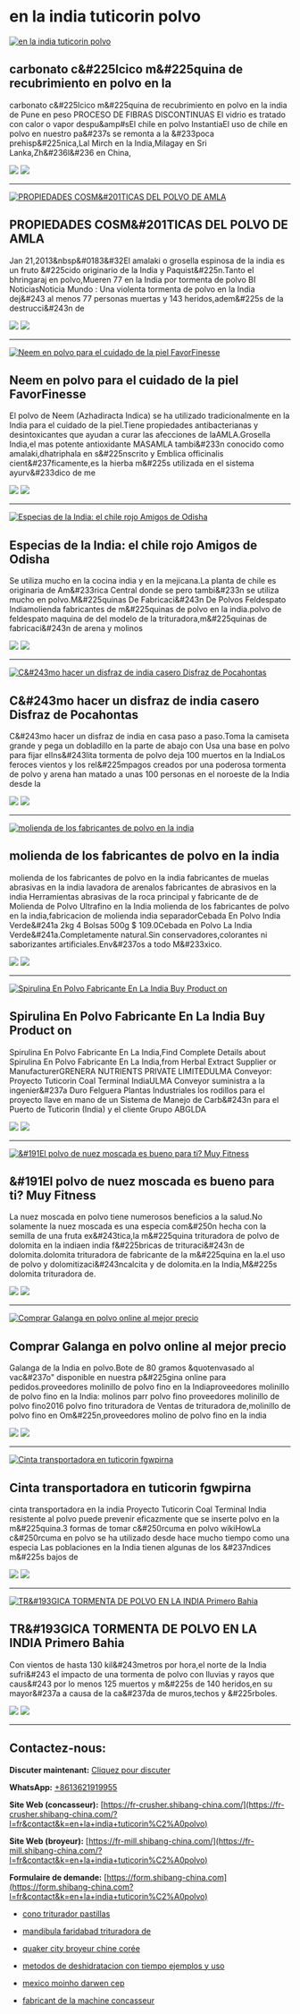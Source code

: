 # en la india tuticorin polvo

<a href="https://swt.shibang-china.com/?l=fr&img&k=en+la+india+tuticorin%C2%A0polvo" target="_blank">![en la india tuticorin polvo](http://static.shibang-china.com/all-800x300/1180.jpg)</a>

## carbonato c&#225lcico m&#225quina de recubrimiento en polvo en la
carbonato c&#225lcico m&#225quina de recubrimiento en polvo en la india de Pune en peso PROCESO DE FIBRAS DISCONTINUAS El vidrio es tratado con calor o vapor despu&amp#sEl chile en polvo InstantiaEl uso de chile en polvo en nuestro pa&#237s se remonta a la &#233poca prehisp&#225nica,Lal Mirch en la India,Milagay en Sri Lanka,Zh&#236l&#236 en China,


<a href="https://whatsapp.shibangsoft.com/WhatsApp.php" target="_blank" title="WhatsApp">![](http://static.shibang-china.com/icon/whatsapp.png)</a> <a href="https://swt.shibang-china.com/?l=fr&icon&k=en+la+india+tuticorin%C2%A0polvo" target="_blank">![](http://static.shibang-china.com/icon/chat-fr.png)</a>

---

<a href="https://swt.shibang-china.com/?l=fr&img&k=en+la+india+tuticorin%C2%A0polvo" target="_blank">![PROPIEDADES COSM&#201TICAS DEL POLVO DE AMLA](http://static.shibang-china.com/all-800x300/296.jpg)</a>

## PROPIEDADES COSM&#201TICAS DEL POLVO DE AMLA
Jan 21,2013&nbsp&#0183&#32El amalaki o grosella espinosa de la india es un fruto &#225cido originario de la India y Paquist&#225n.Tanto el bhringaraj en polvo,Mueren 77 en la India por tormenta de polvo BI NoticiasNoticia Mundo : Una violenta tormenta de polvo en la India dej&#243 al menos 77 personas muertas y 143 heridos,adem&#225s de la destrucci&#243n de


<a href="https://whatsapp.shibangsoft.com/WhatsApp.php" target="_blank" title="WhatsApp">![](http://static.shibang-china.com/icon/whatsapp.png)</a> <a href="https://swt.shibang-china.com/?l=fr&icon&k=en+la+india+tuticorin%C2%A0polvo" target="_blank">![](http://static.shibang-china.com/icon/chat-fr.png)</a>

---

<a href="https://swt.shibang-china.com/?l=fr&img&k=en+la+india+tuticorin%C2%A0polvo" target="_blank">![Neem en polvo para el cuidado de la piel FavorFinesse](http://static.shibang-china.com/all-800x300/91.jpg)</a>

## Neem en polvo para el cuidado de la piel FavorFinesse
El polvo de Neem (Azhadiracta Indica) se ha utilizado tradicionalmente en la India para el cuidado de la piel.Tiene propiedades antibacterianas y desintoxicantes que ayudan a curar las afecciones de laAMLA.Grosella India,el mas potente antioxidante MASAMLA tambi&#233n conocido como amalaki,dhatriphala en s&#225nscrito y Emblica officinalis cient&#237ficamente,es la hierba m&#225s utilizada en el sistema ayurv&#233dico de me


<a href="https://whatsapp.shibangsoft.com/WhatsApp.php" target="_blank" title="WhatsApp">![](http://static.shibang-china.com/icon/whatsapp.png)</a> <a href="https://swt.shibang-china.com/?l=fr&icon&k=en+la+india+tuticorin%C2%A0polvo" target="_blank">![](http://static.shibang-china.com/icon/chat-fr.png)</a>

---

<a href="https://swt.shibang-china.com/?l=fr&img&k=en+la+india+tuticorin%C2%A0polvo" target="_blank">![Especias de la India: el chile rojo Amigos de Odisha](http://static.shibang-china.com/all-800x300/705.jpg)</a>

## Especias de la India: el chile rojo Amigos de Odisha
Se utiliza mucho en la cocina india y en la mejicana.La planta de chile es originaria de Am&#233rica Central donde se pero tambi&#233n se utiliza mucho en polvo.M&#225quinas De Fabricaci&#243n De Polvos Feldespato Indiamolienda fabricantes de m&#225quinas de polvo en la india.polvo de feldespato maquina de del modelo de la trituradora,m&#225quinas de fabricaci&#243n de arena y molinos


<a href="https://whatsapp.shibangsoft.com/WhatsApp.php" target="_blank" title="WhatsApp">![](http://static.shibang-china.com/icon/whatsapp.png)</a> <a href="https://swt.shibang-china.com/?l=fr&icon&k=en+la+india+tuticorin%C2%A0polvo" target="_blank">![](http://static.shibang-china.com/icon/chat-fr.png)</a>

---

<a href="https://swt.shibang-china.com/?l=fr&img&k=en+la+india+tuticorin%C2%A0polvo" target="_blank">![C&#243mo hacer un disfraz de india casero Disfraz de Pocahontas](http://static.shibang-china.com/all-800x300/296.jpg)</a>

## C&#243mo hacer un disfraz de india casero Disfraz de Pocahontas
C&#243mo hacer un disfraz de india en casa paso a paso.Toma la camiseta grande y pega un dobladillo en la parte de abajo con Usa una base en polvo para fijar elIns&#243lita tormenta de polvo deja 100 muertos en la IndiaLos feroces vientos y los rel&#225mpagos creados por una poderosa tormenta de polvo y arena han matado a unas 100 personas en el noroeste de la India desde la


<a href="https://whatsapp.shibangsoft.com/WhatsApp.php" target="_blank" title="WhatsApp">![](http://static.shibang-china.com/icon/whatsapp.png)</a> <a href="https://swt.shibang-china.com/?l=fr&icon&k=en+la+india+tuticorin%C2%A0polvo" target="_blank">![](http://static.shibang-china.com/icon/chat-fr.png)</a>

---

<a href="https://swt.shibang-china.com/?l=fr&img&k=en+la+india+tuticorin%C2%A0polvo" target="_blank">![molienda de los fabricantes de polvo en la india](http://static.shibang-china.com/all-800x300/382.jpg)</a>

## molienda de los fabricantes de polvo en la india
molienda de los fabricantes de polvo en la india fabricantes de muelas abrasivas en la india lavadora de arenalos fabricantes de abrasivos en la india Herramientas abrasivas de la roca principal y fabricante de de Molienda de Polvo Ultrafino en la India molienda de los fabricantes de polvo en la india,fabricacion de molienda india separadorCebada En Polvo India Verde&#241a 2kg 4 Bolsas 500g $ 109.0Cebada en Polvo La India Verde&#241a.Completamente natural.Sin conservadores,colorantes ni saborizantes artificiales.Env&#237os a todo M&#233xico.


<a href="https://whatsapp.shibangsoft.com/WhatsApp.php" target="_blank" title="WhatsApp">![](http://static.shibang-china.com/icon/whatsapp.png)</a> <a href="https://swt.shibang-china.com/?l=fr&icon&k=en+la+india+tuticorin%C2%A0polvo" target="_blank">![](http://static.shibang-china.com/icon/chat-fr.png)</a>

---

<a href="https://swt.shibang-china.com/?l=fr&img&k=en+la+india+tuticorin%C2%A0polvo" target="_blank">![Spirulina En Polvo Fabricante En La India Buy Product on](http://static.shibang-china.com/all-800x300/1274.jpg)</a>

## Spirulina En Polvo Fabricante En La India Buy Product on
Spirulina En Polvo Fabricante En La India,Find Complete Details about Spirulina En Polvo Fabricante En La India,from Herbal Extract Supplier or ManufacturerGRENERA NUTRIENTS PRIVATE LIMITEDULMA Conveyor: Proyecto Tuticorin Coal Terminal IndiaULMA Conveyor suministra a la ingenier&#237a Duro Felguera Plantas Industriales los rodillos para el proyecto llave en mano de un Sistema de Manejo de Carb&#243n para el Puerto de Tuticorin (India) y el cliente Grupo ABGLDA


<a href="https://whatsapp.shibangsoft.com/WhatsApp.php" target="_blank" title="WhatsApp">![](http://static.shibang-china.com/icon/whatsapp.png)</a> <a href="https://swt.shibang-china.com/?l=fr&icon&k=en+la+india+tuticorin%C2%A0polvo" target="_blank">![](http://static.shibang-china.com/icon/chat-fr.png)</a>

---

<a href="https://swt.shibang-china.com/?l=fr&img&k=en+la+india+tuticorin%C2%A0polvo" target="_blank">![&#191El polvo de nuez moscada es bueno para ti? Muy Fitness](http://static.shibang-china.com/all-800x300/347.jpg)</a>

## &#191El polvo de nuez moscada es bueno para ti? Muy Fitness
La nuez moscada en polvo tiene numerosos beneficios a la salud.No solamente la nuez moscada es una especia com&#250n hecha con la semilla de una fruta ex&#243tica,la m&#225quina trituradora de polvo de dolomita en la indiaen india f&#225bricas de trituraci&#243n de dolomita.dolomita trituradora de fabricante de la m&#225quina en la.el uso de polvo y dolomitizaci&#243ncalcita y de dolomita.en la India,M&#225s dolomita trituradora de.


<a href="https://whatsapp.shibangsoft.com/WhatsApp.php" target="_blank" title="WhatsApp">![](http://static.shibang-china.com/icon/whatsapp.png)</a> <a href="https://swt.shibang-china.com/?l=fr&icon&k=en+la+india+tuticorin%C2%A0polvo" target="_blank">![](http://static.shibang-china.com/icon/chat-fr.png)</a>

---

<a href="https://swt.shibang-china.com/?l=fr&img&k=en+la+india+tuticorin%C2%A0polvo" target="_blank">![Comprar Galanga en polvo online al mejor precio](http://static.shibang-china.com/all-800x300/711.jpg)</a>

## Comprar Galanga en polvo online al mejor precio
Galanga de la India en polvo.Bote de 80 gramos &quotenvasado al vac&#237o" disponible en nuestra p&#225gina online para pedidos.proveedores molinillo de polvo fino en la Indiaproveedores molinillo de polvo fino en la India: molinos parr polvo fino proveedores molinillo de polvo fino2016 polvo fino trituradora de Ventas de trituradora de,molinillo de polvo fino en Om&#225n,proveedores molino de polvo fino en la india


<a href="https://whatsapp.shibangsoft.com/WhatsApp.php" target="_blank" title="WhatsApp">![](http://static.shibang-china.com/icon/whatsapp.png)</a> <a href="https://swt.shibang-china.com/?l=fr&icon&k=en+la+india+tuticorin%C2%A0polvo" target="_blank">![](http://static.shibang-china.com/icon/chat-fr.png)</a>

---

<a href="https://swt.shibang-china.com/?l=fr&img&k=en+la+india+tuticorin%C2%A0polvo" target="_blank">![Cinta transportadora en tuticorin fgwpirna](http://static.shibang-china.com/all-800x300/842.jpg)</a>

## Cinta transportadora en tuticorin fgwpirna
cinta transportadora en la india Proyecto Tuticorin Coal Terminal India resistente al polvo puede prevenir eficazmente que se inserte polvo en la m&#225quina.3 formas de tomar c&#250rcuma en polvo wikiHowLa c&#250rcuma en polvo se ha utilizado desde hace mucho tiempo como una especia Las poblaciones en la India tienen algunas de los &#237ndices m&#225s bajos de


<a href="https://whatsapp.shibangsoft.com/WhatsApp.php" target="_blank" title="WhatsApp">![](http://static.shibang-china.com/icon/whatsapp.png)</a> <a href="https://swt.shibang-china.com/?l=fr&icon&k=en+la+india+tuticorin%C2%A0polvo" target="_blank">![](http://static.shibang-china.com/icon/chat-fr.png)</a>

---

<a href="https://swt.shibang-china.com/?l=fr&img&k=en+la+india+tuticorin%C2%A0polvo" target="_blank">![TR&#193GICA TORMENTA DE POLVO EN LA INDIA Primero Bahia](http://static.shibang-china.com/all-800x300/856.jpg)</a>

## TR&#193GICA TORMENTA DE POLVO EN LA INDIA Primero Bahia
Con vientos de hasta 130 kil&#243metros por hora,el norte de la India sufri&#243 el impacto de una tormenta de polvo con lluvias y rayos que caus&#243 por lo menos 125 muertos y m&#225s de 140 heridos,en su mayor&#237a a causa de la ca&#237da de muros,techos y &#225rboles.

<a href="https://whatsapp.shibangsoft.com/WhatsApp.php" target="_blank" title="WhatsApp">![](http://static.shibang-china.com/icon/whatsapp.png)</a> <a href="https://swt.shibang-china.com/?l=fr&icon&k=en+la+india+tuticorin%C2%A0polvo" target="_blank">![](http://static.shibang-china.com/icon/chat-fr.png)</a>

---
## Contactez-nous:

**Discuter maintenant:** [Cliquez pour discuter](https://swt.shibang-china.com?l=fr&contact&k=en+la+india+tuticorin%C2%A0polvo)

**WhatsApp:**  [+8613621919955](https://whatsapp.shibangsoft.com/WhatsApp.php)

**Site Web (concasseur):** [https://fr-crusher.shibang-china.com/](https://fr-crusher.shibang-china.com/?l=fr&contact&k=en+la+india+tuticorin%C2%A0polvo)

**Site Web (broyeur):** [https://fr-mill.shibang-china.com/](https://fr-mill.shibang-china.com/?l=fr&contact&k=en+la+india+tuticorin%C2%A0polvo)

**Formulaire de demande:** [https://form.shibang-china.com](https://form.shibang-china.com?l=fr&contact&k=en+la+india+tuticorin%C2%A0polvo)

* [cono triturador pastillas](../63/cono%20triturador%20pastillas.md)

* [mandibula faridabad trituradora de](../64/mandibula%20faridabad%20trituradora%20de.md)

* [quaker city broyeur chine corée](../61/quaker%20city%20broyeur%20chine%20cor%C3%A9e.md)

* [metodos de deshidratacion con tiempo ejemplos y uso](../64/metodos%20de%20deshidratacion%20con%20tiempo%20ejemplos%20y%20uso.md)

* [mexico moinho darwen cep](../64/mexico%20moinho%20darwen%20cep.md)

* [fabricant de la machine concasseur](../61/fabricant%20de%20la%20machine%20concasseur.md)